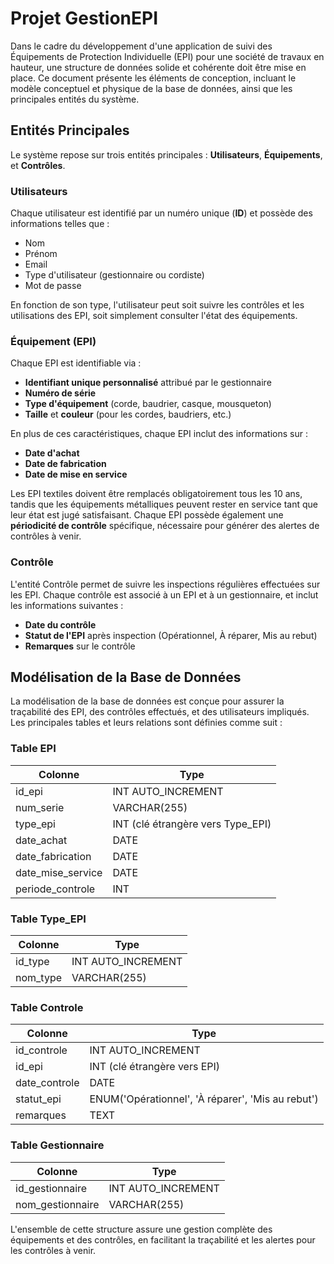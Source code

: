 # Projet GestionEPI

Dans le cadre du développement d'une application de suivi des Équipements de Protection Individuelle (EPI) pour une société de travaux en hauteur, une structure de données solide et cohérente doit être mise en place. Ce document présente les éléments de conception, incluant le modèle conceptuel et physique de la base de données, ainsi que les principales entités du système.

## Entités Principales

Le système repose sur trois entités principales : **Utilisateurs**, **Équipements**, et **Contrôles**.

### Utilisateurs
Chaque utilisateur est identifié par un numéro unique (**ID**) et possède des informations telles que :
- Nom
- Prénom
- Email
- Type d'utilisateur (gestionnaire ou cordiste)
- Mot de passe

En fonction de son type, l'utilisateur peut soit suivre les contrôles et les utilisations des EPI, soit simplement consulter l'état des équipements.

### Équipement (EPI)
Chaque EPI est identifiable via :
- **Identifiant unique personnalisé** attribué par le gestionnaire
- **Numéro de série**
- **Type d'équipement** (corde, baudrier, casque, mousqueton)
- **Taille** et **couleur** (pour les cordes, baudriers, etc.)

En plus de ces caractéristiques, chaque EPI inclut des informations sur :
- **Date d'achat**
- **Date de fabrication**
- **Date de mise en service**

Les EPI textiles doivent être remplacés obligatoirement tous les 10 ans, tandis que les équipements métalliques peuvent rester en service tant que leur état est jugé satisfaisant. Chaque EPI possède également une **périodicité de contrôle** spécifique, nécessaire pour générer des alertes de contrôles à venir.

### Contrôle
L'entité Contrôle permet de suivre les inspections régulières effectuées sur les EPI. Chaque contrôle est associé à un EPI et à un gestionnaire, et inclut les informations suivantes :
- **Date du contrôle**
- **Statut de l'EPI** après inspection (Opérationnel, À réparer, Mis au rebut)
- **Remarques** sur le contrôle

## Modélisation de la Base de Données

La modélisation de la base de données est conçue pour assurer la traçabilité des EPI, des contrôles effectués, et des utilisateurs impliqués. Les principales tables et leurs relations sont définies comme suit :

### Table **EPI**
| Colonne              | Type                              |
|----------------------|-----------------------------------|
| id_epi               | INT AUTO_INCREMENT                |
| num_serie            | VARCHAR(255)                      |
| type_epi             | INT (clé étrangère vers Type_EPI) |
| date_achat           | DATE                              |
| date_fabrication     | DATE                              |
| date_mise_service    | DATE                              |
| periode_controle     | INT                               |

### Table **Type_EPI**
| Colonne              | Type               |
|----------------------|--------------------|
| id_type              | INT AUTO_INCREMENT |
| nom_type             | VARCHAR(255)       |

### Table **Controle**
| Colonne              | Type                                              |
|----------------------|---------------------------------------------------|
| id_controle          | INT AUTO_INCREMENT                                |
| id_epi               | INT (clé étrangère vers EPI)                      |
| date_controle        | DATE                                              |
| statut_epi           | ENUM('Opérationnel', 'À réparer', 'Mis au rebut') |
| remarques            | TEXT                                              |

### Table **Gestionnaire**
| Colonne              | Type               |
|----------------------|--------------------|
| id_gestionnaire      | INT AUTO_INCREMENT |
| nom_gestionnaire     | VARCHAR(255)       |

L'ensemble de cette structure assure une gestion complète des équipements et des contrôles, en facilitant la traçabilité et les alertes pour les contrôles à venir.
